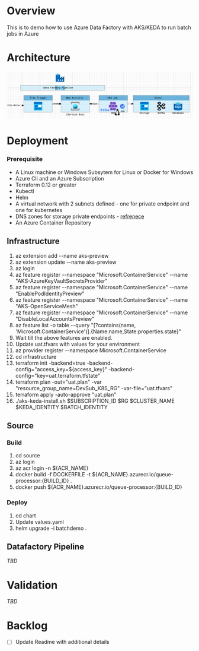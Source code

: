 # Overview

This is to demo how to use Azure Data Factory with AKS/KEDA to run batch jobs in Azure

# Architecture 
![Architecture](./assets/architecture.png)

# Deployment

### Prerequisite
* A Linux machine or Windows Subsytem for Linux or Docker for Windows 
* Azure Cli and an Azure Subscription
* Terraform 0.12 or greater
* Kubectl
* Helm
* A virtual network with 2 subnets defined - one for private endpoint and one for kubernetes
* DNS zones for storage private endpoints - [refrenece](https://docs.microsoft.com/en-us/azure/storage/common/storage-private-endpoints)
* An Azure Container Repository 

## Infrastructure 
1. az extension add --name aks-preview
1. az extension update --name aks-preview
1. az login
1. az feature register --namespace "Microsoft.ContainerService" --name "AKS-AzureKeyVaultSecretsProvider"
1. az feature register --namespace "Microsoft.ContainerService" --name "EnablePodIdentityPreview"
1. az feature register --namespace "Microsoft.ContainerService" --name "AKS-OpenServiceMesh"
1. az feature register --namespace "Microsoft.ContainerService" --name "DisableLocalAccountsPreview"
1. az feature list -o table --query "[?contains(name, 'Microsoft.ContainerService')].{Name:name,State:properties.state}"
1. Wait till the above features are enabled.  
1. Update uat.tfvars with values for your environment 
1. az provider register --namespace Microsoft.ContainerService
1. cd infrastructure
1. terraform init -backend=true -backend-config="access_key=${access_key}" -backend-config="key=uat.terraform.tfstate"
1. terraform plan -out="uat.plan" -var "resource_group_name=DevSub_K8S_RG" -var-file="uat.tfvars"
1. terraform apply -auto-approve "uat.plan"
1. ./aks-keda-install.sh $SUBSCRIPTION_ID $RG $CLUSTER_NAME $KEDA_IDENTITY $BATCH_IDENTITY

## Source
### Build
1. cd source
1. az login
1. az acr login -n ${ACR_NAME}
1. docker build -f DOCKERFILE -t ${ACR_NAME}.azurecr.io/queue-processor:{BUILD_ID} .
1. docker push ${ACR_NAME}.azurecr.io/queue-processor:{BUILD_ID}

### Deploy
1. cd chart
1. Update values.yaml
1. helm upgrade -i batchdemo .

## Datafactory Pipeline 
_TBD_



# Validation 
_TBD_

# Backlog 
- [ ] Update Readme with additional details